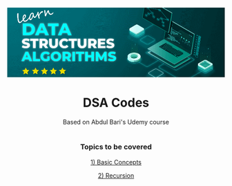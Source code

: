 [![MasterHead](https://github.com/Pawar-Pratik/DSA-Codes/blob/main/Resources/gif/DSA.gif)](https://www.geeksforgeeks.org/how-can-one-become-good-at-data-structures-and-algorithms-easily/) <!--this gif is by gfg (geeks for geeks)--> 

<h1  align="center">DSA Codes</h1>
<p align="center">Based on Abdul Bari's Udemy course</p>
<h1> </h1>
<h3 align="center">Topics to be covered</h3>
<p align="center" ><a href="https://github.com/Pawar-Pratik/DSA-Codes/tree/main/01)%20Basic%20Concepts">1) Basic Concepts</a></p>
<p align="center"><a href="https://github.com/Pawar-Pratik/DSA-Codes/tree/main/02)%20Recursion" >2) Recursion</a></p>
